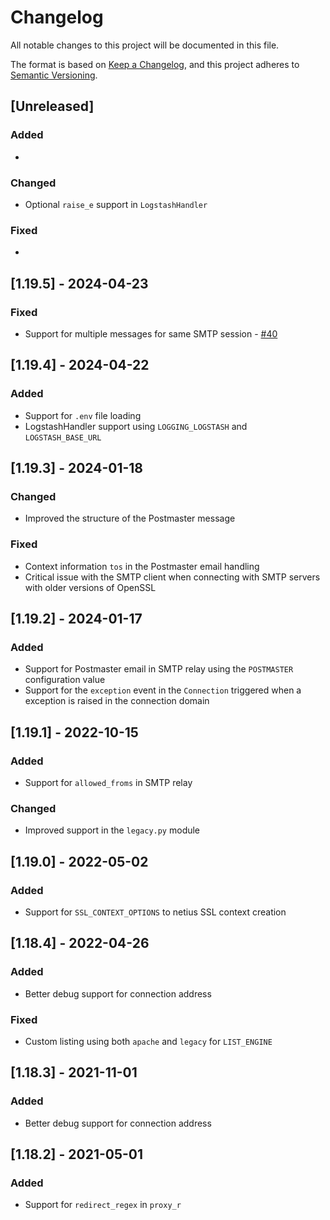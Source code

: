 # Changelog

All notable changes to this project will be documented in this file.

The format is based on [Keep a Changelog](https://keepachangelog.com/en/1.0.0/),
and this project adheres to [Semantic Versioning](https://semver.org/spec/v2.0.0.html).

## [Unreleased]

### Added

*

### Changed

* Optional `raise_e` support in `LogstashHandler`

### Fixed

*

## [1.19.5] - 2024-04-23

### Fixed

* Support for multiple messages for same SMTP session - [#40](https://github.com/hivesolutions/netius/issues/40)

## [1.19.4] - 2024-04-22

### Added

* Support for `.env` file loading
* LogstashHandler support using `LOGGING_LOGSTASH` and `LOGSTASH_BASE_URL`

## [1.19.3] - 2024-01-18

### Changed

* Improved the structure of the Postmaster message

### Fixed

* Context information `tos` in the Postmaster email handling
* Critical issue with the SMTP client when connecting with SMTP servers with older versions of OpenSSL

## [1.19.2] - 2024-01-17

### Added

* Support for Postmaster email in SMTP relay using the `POSTMASTER` configuration value
* Support for the `exception` event in the `Connection` triggered when a exception is raised in the connection domain

## [1.19.1] - 2022-10-15

### Added

* Support for `allowed_froms` in SMTP relay

### Changed

* Improved support in the `legacy.py` module

## [1.19.0] - 2022-05-02

### Added

* Support for `SSL_CONTEXT_OPTIONS` to netius SSL context creation

## [1.18.4] - 2022-04-26

### Added

* Better debug support for connection address

### Fixed

* Custom listing using both `apache` and `legacy` for `LIST_ENGINE`

## [1.18.3] - 2021-11-01

### Added

* Better debug support for connection address

## [1.18.2] - 2021-05-01

### Added

* Support for `redirect_regex` in `proxy_r`

